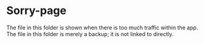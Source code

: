 # Sorry-page

The file in this folder is shown when there is too much traffic within the app. The file in this folder is merely a backup; it is not linked to directly.
